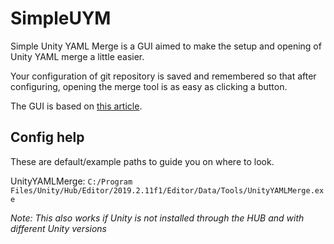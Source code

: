 # SimpleUYM
Simple Unity YAML Merge is a GUI aimed to make the setup and opening of Unity YAML merge a little easier.

Your configuration of git repository is saved and remembered so that after configuring, opening the merge tool is as easy as clicking a button.

The GUI is based on [this article](https://learn.unity.com/tutorial/working-with-yamlmerge).

## Config help
These are default/example paths to guide you on where to look.

UnityYAMLMerge: `C:/Program Files/Unity/Hub/Editor/2019.2.11f1/Editor/Data/Tools/UnityYAMLMerge.exe`

*Note: This also works if Unity is not installed through the HUB and with different Unity versions*